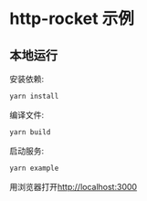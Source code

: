 # http-rocket 示例

## 本地运行

安装依赖:
```bash
yarn install
```

编译文件:
```bash
yarn build
```

启动服务:
```bash
yarn example
```

用浏览器打开[http://localhost:3000](http://localhost:3000)

